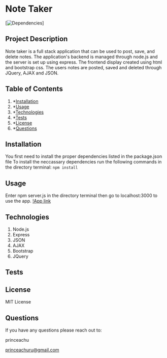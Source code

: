 # Note Taker

[![Dependencies](https://img.shields.io/badge/npm%20-inquirer-blue)]

## Project Description

Note taker is a full stack application that can be used to post, save, and delete notes. The application's backend is managed through node.js and the server is set up using express. The frontend display created using html and bootstrap css. The users notes are posted, saved and deleted through JQuery, AJAX and JSON.

## Table of Contents

1. \*[Installation](#installation)
2. \*[Usage](#usage)
3. \*[Technologies](#technologies)
4. \*[Tests](#tests)
5. \*[License](#license)
6. \*[Questions](#questions)

## Installation

You first need to install the proper dependencies listed in the package.json file
To install the neccassary dependencies run the following commands in the directory terminal: `npm install`

## Usage

Enter npm server.js in the directory terminal then go to localhost:3000 to use the app. [!App link](https://note-taker-prince.herokuapp.com/)

## Technologies

1. Node.js
2. Express
3. JSON
4. AJAX
5. Bootstrap
6. JQuery

## Tests

## License

MIT License

## Questions

If you have any questions please reach out to:

princeachu

princeachuru@gmail.com
